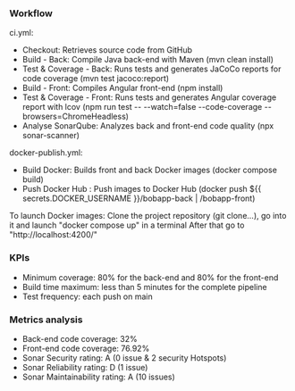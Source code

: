 ### Workflow ###
ci.yml:
* Checkout: Retrieves source code from GitHub
* Build - Back: Compile Java back-end with Maven (mvn clean install)
* Test & Coverage - Back: Runs tests and generates JaCoCo reports for code coverage (mvn test jacoco:report)
* Build - Front: Compiles Angular front-end (npm install)
* Test & Coverage - Front: Runs tests and generates Angular coverage report with lcov (npm run test -- --watch=false --code-coverage --browsers=ChromeHeadless)
* Analyse SonarQube: Analyzes back and front-end code quality (npx sonar-scanner)

docker-publish.yml:
* Build Docker: Builds front and back Docker images (docker compose build)
* Push Docker Hub : Push images to Docker Hub (docker push ${{ secrets.DOCKER_USERNAME }}/bobapp-back | /bobapp-front)

To launch Docker images:
Clone the project repository (git clone...), go into it and launch "docker compose up" in a terminal
After that go to "http://localhost:4200/"

### KPIs ###

- Minimum coverage: 80% for the back-end and 80% for the front-end
- Build time maximum: less than 5 minutes for the complete pipeline
- Test frequency: each push on main

### Metrics analysis ###
- Back-end code coverage: 32%
- Front-end code coverage: 76.92%
- Sonar Security rating: A (0 issue & 2 security Hotspots)
- Sonar Reliability rating: D (1 issue)
- Sonar Maintainability rating: A (10 issues)
